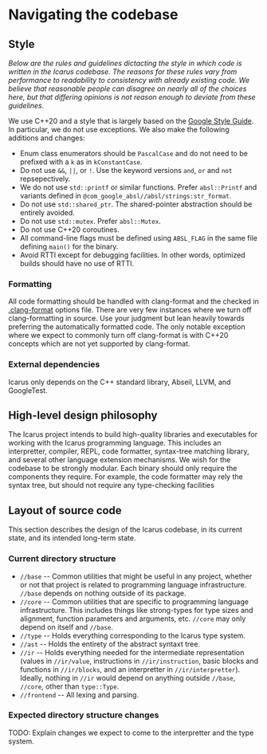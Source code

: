 # Navigating the codebase

## Style

_Below are the rules and guidelines dictacting the style in which code is written in the Icarus codebase. The reasons for these rules vary from performance to readability to consistency with already existing code. We believe that reasonable people can disagree on nearly all of the choices here, but that differing opinions is not reason enough to deviate from these guidelines._

We use C++20 and a style that is largely based on the [Google Style Guide](https://google.github.io/styleguide/). In particular, we do not use exceptions. We also make the following additions and changes:

* Enum class enumerators should be `PascalCase` and do not need to be prefixed with a `k` as in `kConstantCase`.
* Do not use `&&`, `||`, or `!`. Use the keyword versions `and`, `or` and `not` repsepectively.
* We do not use `std::printf` or similar functions. Prefer `absl::Printf` and variants defined in `@com_google_absl//absl/strings:str_format`.
* Do not use `std::shared_ptr`. The shared-pointer abstraction should be entirely avoided.
* Do not use `std::mutex`. Prefer `absl::Mutex`.
* Do not use C++20 coroutines.
* All command-line flags must be defined using `ABSL_FLAG` in the same file defining `main()` for the binary.
* Avoid RTTI except for debugging facilities. In other words, optimized builds should have no use of RTTI.

### Formatting

All code formatting should be handled with clang-format and the checked in [.clang-format](https://github.com/asoffer/Icarus/blob/main/.clang-format) options file. There are very few instances where we turn off clang-formatting in source. Use your judgment but lean heavily towards preferring the automatically formatted code. The only notable exception where we expect to commonly turn off clang-format is with C++20 concepts which are not yet supported by clang-format.

### External dependencies

Icarus only depends on the C++ standard library, Abseil, LLVM, and GoogleTest.

## High-level design philosophy

The Icarus project intends to build high-quality libraries and executables for working with the Icarus programming language. This includes an interpretter, compiler, REPL, code formatter, syntax-tree matching library, and several other language extension mechanisms. We wish for the codebase to be strongly modular. Each binary should only require the components they require. For example, the code formatter may rely the syntax tree, but should not require any type-checking facilities

## Layout of source code

This section describes the design of the Icarus codebase, in its current state, and its intended long-term state.

### Current directory structure
* `//base` -- Common utilities that might be useful in any project, whether or not that project is related to programming language infrastructure. `//base` depends on nothing outside of its package.
* `//core` -- Common utilities that are specific to programming language infrastructure. This includes things like strong-types for type sizes and alignment, function parameters and arguments, etc. `//core` may only depend on itself and `//base`.
* `//type` -- Holds everything corresponding to the Icarus type system.
* `//ast` -- Holds the entirety of the abstract syntaxt tree.
* `//ir` -- Holds everything needed for the intermediate representation (values in `//ir/value`, instructions in `//ir/instruction`, basic blocks and functions in `//ir/blocks`, and an interpretter in `//ir/interpretter`). Ideally, nothing in `//ir` would depend on anything outside `//base`, `//core`, other than `type::Type`.
* `//frontend` -- All lexing and parsing.

### Expected directory structure changes

TODO: Explain changes we expect to come to the interpretter and the type system.
